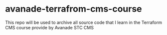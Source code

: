 # avanade-terrafrom-cms-course
This repo will be used to archive all source code that I learn in the Terraform CMS course provide by Avanade STC CMS
